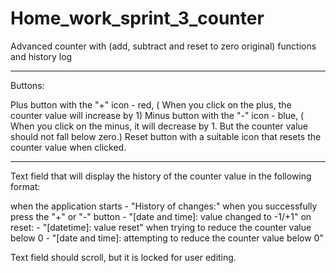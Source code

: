 # Home_work_sprint_3_counter
Advanced counter with (add, subtract and reset to zero original) functions and history log
________________________________

Buttons:

Plus button with the "+" icon - red, ( When you click on the plus, the counter value will increase by 1)
Minus button with the "-" icon - blue, ( When you click on the minus, it will decrease by 1. But the counter value should not fall below zero.)
Reset button with a suitable icon that resets the counter value when clicked.
________________________________

Text field that will display the history of the counter value in the following format:

when the application starts - "History of changes:"
when you successfully press the "+" or "-" button - "[date and time]: value changed to -1/+1"
on reset: - "[datetime]: value reset"
when trying to reduce the counter value below 0 - "[date and time]: attempting to reduce the counter value below 0"

Text field should scroll, but it is locked for user editing.
